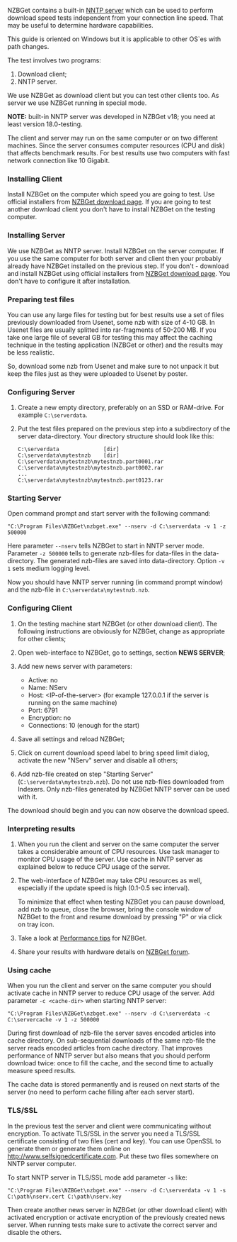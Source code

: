 ---
---
NZBGet contains a built-in [NNTP server](https://github.com/nzbget/nzbget/wiki/NServ-NNTP-Server) which can be used to perform download speed tests independent from your connection line speed. That may be useful to determine hardware capabilities.

This guide is oriented on Windows but it is applicable to other OS`es with path changes.

The test involves two programs:

1. Download client;
2. NNTP server.

We use NZBGet as download client but you can test other clients too. As server we use NZBGet running in special mode.

**NOTE:** built-in NNTP server was developed in NZBGet v18; you need at least version 18.0-testing.

The client and server may run on the same computer or on two different machines. Since the server consumes computer resources (CPU and disk) that affects benchmark results. For best results use two computers with fast network connection like 10 Gigabit.

### Installing Client
Install NZBGet on the computer which speed you are going to test. Use official installers from [NZBGet download page](http://nzbget.net/download). If you are going to test another download client you don't have to install NZBGet on the testing computer.

### Installing Server
We use NZBGet as NNTP server. Install NZBGet on the server computer. If you use the same computer for both server and client then your probably already have NZBGet installed on the previous step. If you don't - download and install NZBGet using official installers from [NZBGet download page](http://nzbget.net/download). You don't have to configure it after installation.

### Preparing test files
You can use any large files for testing but for best results use a set of files previously downloaded from Usenet, some nzb with size of 4-10 GB. In Usenet files are usually splitted into rar-fragments of 50-200 MB. If you take one large file of several GB for testing this may affect the caching technique in the testing application (NZBGet or other) and the results may be less realistic.

So, download some nzb from Usenet and make sure to not unpack it but keep the files just as they were uploaded to Usenet by poster.

### Configuring Server

1. Create a new empty directory, preferably on an SSD or RAM-drive. For example `C:\serverdata`.

2. Put the test files prepared on the previous step into a subdirectory of the server data-directory. Your directory structure should look like this:

    ```
    C:\serverdata              [dir]
    C:\serverdata\mytestnzb    [dir]
    C:\serverdata\mytestnzb\mytestnzb.part0001.rar
    C:\serverdata\mytestnzb\mytestnzb.part0002.rar
    ...
    C:\serverdata\mytestnzb\mytestnzb.part0123.rar
    ```

### Starting Server
Open command prompt and start server with the following command:
```
"C:\Program Files\NZBGet\nzbget.exe" --nserv -d C:\serverdata -v 1 -z 500000
```
Here parameter `--nserv` tells NZBGet to start in NNTP server mode. Parameter `-z 500000` tells to generate nzb-files for data-files in the data-directory. The generated nzb-files are saved into data-directory. Option `-v 1` sets medium logging level.

Now you should have NNTP server running (in command prompt window) and the nzb-file in `C:\serverdata\mytestnzb.nzb`.

### Configuring Client
1. On the testing machine start NZBGet (or other download client). The following instructions are obviously for NZBGet, change as appropriate for other clients;

2. Open web-interface to NZBGet, go to settings, section **NEWS SERVER**;

3. Add new news server with parameters:

    - Active: no
    - Name: NServ
    - Host: \<IP-of-the-server> (for example 127.0.0.1 if the server is running on the same machine)
    - Port: 6791
    - Encryption: no
    - Connections: 10 (enough for the start)

4. Save all settings and reload NZBGet;

5. Click on current download speed label to bring speed limit dialog, activate the new "NServ" server and disable all others;

6. Add nzb-file created on step "Starting Server" (`C:\serverdata\mytestnzb.nzb`). Do not use nzb-files downloaded from Indexers. Only nzb-files generated by NZBGet NNTP server can be used with it.

The download should begin and you can now observe the download speed.

### Interpreting results
1. When you run the client and server on the same computer the server takes a considerable amount of CPU resources. Use task manager to monitor CPU usage of the server. Use cache in NNTP server as explained below to reduce CPU usage of the server.

2. The web-interface of NZBGet may take CPU resources as well, especially if the update speed is high (0.1-0.5 sec interval).

   To minimize that effect when testing NZBGet you can pause download, add nzb to queue, close the browser, bring the console window of NZBGet to the front and resume download by pressing "P" or via click on tray icon.

3. Take a look at [Performance tips](https://github.com/nzbget/nzbget/wiki/Performance-tips) for NZBGet.

4. Share your results with hardware details on [NZBGet forum](http://forum.nzbget.net/viewtopic.php?f=10&t=2707).

### Using cache
When you run the client and server on the same computer you should activate cache in NNTP server to reduce CPU usage of the server. Add parameter `-c <cache-dir>` when starting NNTP server:
```
"C:\Program Files\NZBGet\nzbget.exe" --nserv -d C:\serverdata -c C:\servercache -v 1 -z 500000
```
During first download of nzb-file the server saves encoded articles into cache directory. On sub-sequential downloads of the same nzb-file the server reads encoded articles from cache directory. That improves performance of NNTP server but also means that you should perform download twice: once to fill the cache, and the second time to actually measure speed results.

The cache data is stored permanently and is reused on next starts of the server (no need to perform cache filling after each server start).

### TLS/SSL
In the previous test the server and client were communicating without encryption. To activate TLS/SSL in the server you need a TLS/SSL certificate consisting of two files (cert and key). You can use OpenSSL to generate them or generate them online on http://www.selfsignedcertificate.com. Put these two files somewhere on NNTP server computer.

To start NNTP server in TLS/SSL mode add parameter `-s` like:
```
"C:\Program Files\NZBGet\nzbget.exe" --nserv -d C:\serverdata -v 1 -s C:\path\nserv.cert C:\path\nserv.key
```

Then create another news server in NZBGet (or other download client) with activated encryption or activate encryption of the previously created news server. When running tests make sure to activate the correct server and disable the others.